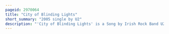 ```yaml
---
pageid: 2970064
title: "City of Blinding Lights"
short_summary: "2005 single by U2"
description: "'City of Blinding Lights' is a Song by Irish Rock Band U2. It is the fifth Track on their eleventh Studio Album how to dismantle an atomic Bomb and was released on 6 June 2005 as the fourth single from the Album. It was produced by Flood, with additional Production by Chris Thomas and Jacknife Lee. The Song reached Number one in Spain, and peaked in the top Ten in Canada, Ireland, the United Kingdom, and several other Countries. The Video was shot at general Motors place in Vancouver british Columbia Canada."
---
```

